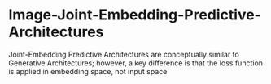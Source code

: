 # Image-Joint-Embedding-Predictive-Architectures
Joint-Embedding Predictive Architectures are conceptually similar to Generative Architectures; however, a key difference is that the loss function is applied in embedding space, not input space
